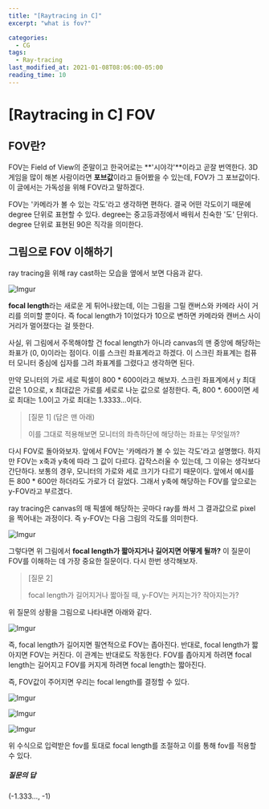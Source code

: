 ```yaml
---
title: "[Raytracing in C]"
excerpt: "what is fov?"

categories:
  - CG
tags:
  - Ray-tracing 
last_modified_at: 2021-01-08T08:06:00-05:00
reading_time: 10
---
```

# [Raytracing in C] FOV

## FOV란?

FOV는 Field of View의 준말이고 한국어로는 **'시야각'**이라고 곧잘 번역한다. 3D 게임을 많이 해본 사람이라면 **포브값**이라고 들어봤을 수 있는데, FOV가 그 포브값이다. 이 글에서는 가독성을 위해 FOV라고 말하겠다.

FOV는 '카메라가 볼 수 있는 각도'라고 생각하면 편하다. 결국 어떤 각도이기 때문에 degree 단위로 표현할 수 있다. degree는 중고등과정에서 배워서 친숙한 '도' 단위다. degree 단위로 표현된 90은 직각을 의미한다.

## 그림으로 FOV 이해하기

ray tracing을 위해 ray cast하는 모습을 옆에서 보면 다음과 같다.

![Imgur](https://i.imgur.com/Egi5782.jpg)

**focal length**라는 새로운 게 튀어나왔는데, 이는 그림을 그릴 캔버스와 카메라 사이 거리를 의미할 뿐이다. 즉 focal length가 1이었다가 10으로 변하면 카메라와 캔버스 사이 거리가 멀어졌다는 걸 뜻한다.

사실, 위 그림에서 주목해야할 건 focal length가 아니라 canvas의 맨 중앙에 해당하는 좌표가 (0, 0)이라는 점이다. 이를 스크린 좌표계라고 하겠다. 이 스크린 좌표계는 컴퓨터 모니터 중심에 십자를 그려 좌표계를 그렸다고 생각하면 된다.

만약 모니터의 가로 세로 픽셀이 800 * 600이라고 해보자. 스크린 좌표계에서 y 최대값은 1.0으로, x 최대값은 가로를 세로로 나눈 값으로 설정한다. 즉, 800 *. 600이면 세로 최대는 1.0이고 가로 최대는 1.3333...이다.



> [질문 1]  (답은 맨 아래)
>
> 이를 그대로 적용해보면 모니터의 좌측하단에 해당하는 좌표는 무엇일까?



다시 FOV로 돌아와보자. 앞에서 FOV는 '카메라가 볼 수 있는 각도'라고 설명했다. 하지만 FOV는 x축과 y축에 따라 그 값이 다르다. 갑작스러울 수 있는데, 그 이유는 생각보다 간단하다. 보통의 경우, 모니터의 가로와 세로 크기가 다르기 때문이다. 앞에서 예시를 든 800 * 600만 하더라도 가로가 더 길었다. 그래서 y축에 해당하는 FOV를 앞으로는 y-FOV라고 부르겠다. 

ray tracing은 canvas의 매 픽셀에 해당하는 곳마다 ray를 쏴서 그 결과값으로 pixel을 찍어내는 과정이다. 즉 y-FOV는 다음 그림의 각도를 의미한다.

![Imgur](https://i.imgur.com/kBeFnmZ.jpg)

그렇다면 위 그림에서 **focal length가 짧아지거나 길어지면 어떻게 될까?** 이 질문이 FOV를 이해하는 데 가장 중요한 질문이다. 다시 한번 생각해보자.



> [질문 2]
>
> focal length가 길어지거나 짧아질 때, y-FOV는 커지는가? 작아지는가?



위 질문의 상황을 그림으로 나타내면 아래와 같다.

![Imgur](https://i.imgur.com/43C6nRz.jpg)

즉, focal length가 길어지면 필연적으로 FOV는 좁아진다. 반대로, focal length가 짧아지면 FOV는 커진다. 이 관계는 반대로도 작동한다. FOV를 좁아지게 하려면 focal length는 길어지고 FOV를 커지게 하려면 focal length는 짧아진다.

즉, FOV값이 주어지면 우리는 focal length를 결정할 수 있다.

![Imgur](https://i.imgur.com/8nvuy70.png)

![Imgur](https://i.imgur.com/RLij9aN.png)

![Imgur](https://i.imgur.com/92XyM8E.png)

위 수식으로 입력받은 fov를 토대로 focal length를 조절하고 이를 통해 fov를 적용할 수 있다.





##### 질문의 답

(-1.333..., -1)
